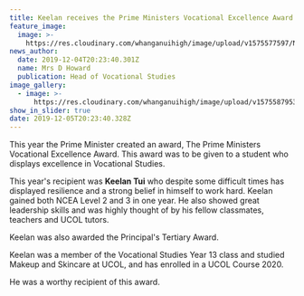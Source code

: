 ```yaml
---
title: Keelan receives the Prime Ministers Vocational Excellence Award.
feature_image:
  image: >-
    https://res.cloudinary.com/whanganuihigh/image/upload/v1575577597/News/Keelan_Tui.Vocational_excellence_awardjpg.jpg
news_author:
  date: 2019-12-04T20:23:40.301Z
  name: Mrs D Howard
  publication: Head of Vocational Studies
image_gallery:
  - image: >-
      https://res.cloudinary.com/whanganuihigh/image/upload/v1575587953/News/Keelan-Tui-both-certificates-in-one-page.jpg
show_in_slider: true
date: 2019-12-05T20:23:40.328Z
---
```

This year the Prime Minister created an award, The Prime Ministers Vocational Excellence Award.  This award was to be given to a student who displays excellence in Vocational Studies.

This year's recipient was **Keelan Tui**  who despite some difficult times has displayed resilience and a strong belief in himself to work hard. Keelan gained both NCEA Level 2 and 3 in one year. He also showed great leadership skills and was highly thought of by his fellow classmates, teachers and UCOL tutors. 

Keelan was also awarded the Principal's Tertiary Award. 

Keelan was a member of the Vocational Studies Year 13 class and studied Makeup and Skincare at UCOL, and has enrolled in a UCOL Course 2020. 

He was a worthy recipient of this award.

